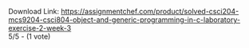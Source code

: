 Download Link: https://assignmentchef.com/product/solved-csci204-mcs9204-csci804-object-and-generic-programming-in-c-laboratory-exercise-2-week-3
<br>
5/5 - (1 vote)